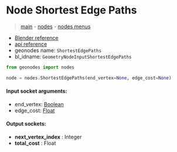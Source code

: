 # Node Shortest Edge Paths

> [main](../structure.md) - [nodes](nodes.md) - [nodes menus](nodes_menus.md)

- [Blender reference](https://docs.blender.org/manual/en/latest/modeling/geometry_nodes/mesh/shortest_edge_paths.html)
- [api reference](https://docs.blender.org/api/current/bpy.types.GeometryNodeInputShortestEdgePaths.html)
- geonodes name: `ShortestEdgePaths`
- bl_idname: `GeometryNodeInputShortestEdgePaths`

```python
from geonodes import nodes

node = nodes.ShortestEdgePaths(end_vertex=None, edge_cost=None)
```

#### Input socket arguments:

- end_vertex: [Boolean](Boolean.md)
- edge_cost: [Float](Float.md)

#### Output sockets:

- **next_vertex_index** : Integer
- **total_cost** : Float

